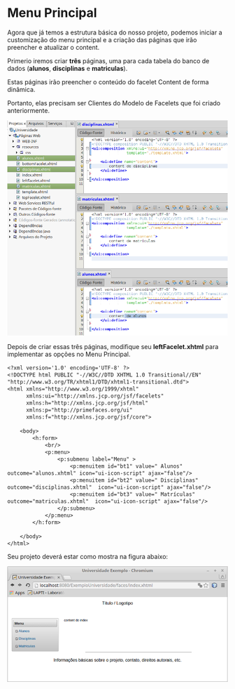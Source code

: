 # Menu Principal

Agora que já temos a estrutura básica do nosso projeto, podemos iniciar a customização do menu principal e a criação das páginas que irão preencher e atualizar o content.

Primerio iremos criar **três** páginas, uma para cada tabela do banco de dados \(**alunos**, **disciplinas** e **matriculas**\).

Estas páginas irão preencher o conteúdo do facelet Content de forma dinâmica.

Portanto, elas precisam ser Clientes do Modelo de Facelets que foi criado anteriormente.

![](/assets/contentscustom.png)

Depois de criar essas três páginas, modifique seu **leftFacelet.xhtml** para implementar as opções no Menu Principal.

```xhtml
<?xml version='1.0' encoding='UTF-8' ?>
<!DOCTYPE html PUBLIC "-//W3C//DTD XHTML 1.0 Transitional//EN" "http://www.w3.org/TR/xhtml1/DTD/xhtml1-transitional.dtd">
<html xmlns="http://www.w3.org/1999/xhtml"
      xmlns:ui="http://xmlns.jcp.org/jsf/facelets"
      xmlns:h="http://xmlns.jcp.org/jsf/html"
      xmlns:p="http://primefaces.org/ui"
      xmlns:f="http://xmlns.jcp.org/jsf/core">

    <body>
        <h:form>            
            <br/>
            <p:menu>
                <p:submenu label="Menu" >
                    <p:menuitem id="bt1" value=" Alunos" outcome="alunos.xhtml" icon="ui-icon-script" ajax="false"/>
                    <p:menuitem id="bt2" value=" Disciplinas" outcome="disciplinas.xhtml"  icon="ui-icon-script" ajax="false"/>
                    <p:menuitem id="bt3" value=" Matrículas" outcome="matriculas.xhtml"  icon="ui-icon-script" ajax="false"/>
                </p:submenu>
            </p:menu>
        </h:form>

    </body>
</html>
```



Seu projeto deverá estar como mostra na figura abaixo:

![](/assets/menuateagora.png)

